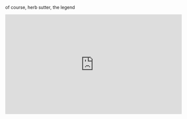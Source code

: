 
of course, herb sutter, the legend

<iframe width="560" height="315" src="https://www.youtube.com/embed/hEx5DNLWGgA" frameborder="0" allowfullscreen></iframe>

